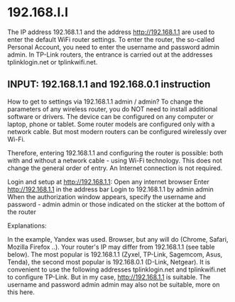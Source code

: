 # 192.168.l.l
The IP address 192.168.1.1 and the address http://192.168.1.1 are used to enter the default WiFi router settings. To enter the router, the so-called Personal Account, you need to enter the username and password admin admin. In TP-Link routers, the entrance is carried out at the addresses tplinklogin.net or tplinkwifi.net.

## INPUT: 192.168.1.1 and 192.168.0.1 instruction
How to get to settings via 192.168.1.1 admin / admin?
To change the parameters of any wireless router, you do NOT need to install additional software or drivers. The device can be configured on any computer or laptop, phone or tablet. Some router models are configured only with a network cable. But most modern routers can be configured wirelessly over Wi-Fi.

Therefore, entering 192.168.1.1 and configuring the router is possible: both with and without a network cable - using Wi-Fi technology. This does not change the general order of entry. An Internet connection is not required.

Login and setup at http://192.168.1.1:
Open any internet browser
Enter http://192.168.1.1 in the address bar
Login to 192.168.1.1 by admin admin
When the authorization window appears, specify the username and password - admin admin or those indicated on the sticker at the bottom of the router

 
Explanations:

In the example, Yandex was used. Browser, but any will do (Chrome, Safari, Mozilla Firefox ..). Your router's IP may differ from 192.168.1.1 (see table below). The most popular is 192.168.1.1 (Zyxel, TP-Link, Sagemcom, Asus, Tenda), the second most popular is 192.168.0.1 (D-Link, Netgear). It is convenient to use the following addresses tplinklogin.net and tplinkwifi.net to configure TP-Link. But in my case, http://192.168.1.1 is suitable. The username and password admin admin may also not be suitable, more on this here.
